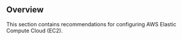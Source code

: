 ## Overview

This section contains recommendations for configuring AWS Elastic Compute Cloud (EC2).
